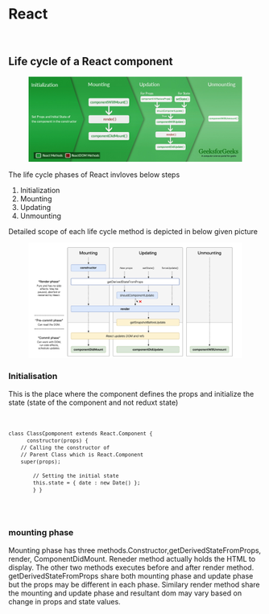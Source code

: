 <h1>React</h1></br>

<h2>Life cycle of a React component</h2>
  <section>
	  <article>
		  <figure>
        <img src="/src/img/lifecycle_reactjs.jpg" />
      </figure>
    </article>
  </section>
  <section> 
  The life cycle phases of React invloves below steps
  <ol>
  <li>Initialization</li>
  <li>Mounting</li>
  <li>Updating</li>
  <li>Unmounting</li>
  </ol>
  </section>
  <section>
	Detailed scope of each life cycle method is depicted in below given picture
	<figure>
		<img src="/src/img/DetailedLifecycle.png" />
	</figure>
  </section>
  <section><article>
  <h3>Initialisation</h3>
  This is the place where the component defines the props and initialize the state (state of the component and not reduxt state)
  <br/>
<code>
	
	class ClassCpomponent extends React.Component {		
          constructor(props) {   
		// Calling the constructor of  
		// Parent Class which is React.Component 
		super(props);  
          
        	// Setting the initial state 
        	this.state = { date : new Date() };  
    		} } 
  
  </code>
  </article>
  </section>
  
<section>
<h3>mounting phase</h3>
<article>
Mounting phase has three methods.Constructor,getDerivedStateFromProps, render, ComponentDidMount. Reneder method actually holds the HTML to display. The other two methods executes before and after render method. getDerivedStateFromProps share both mounting phase and update phase but the props may be different in each phase. Similary render method share the mounting and update phase and resultant dom may vary based on change in props and state values.
</article>

</section>
